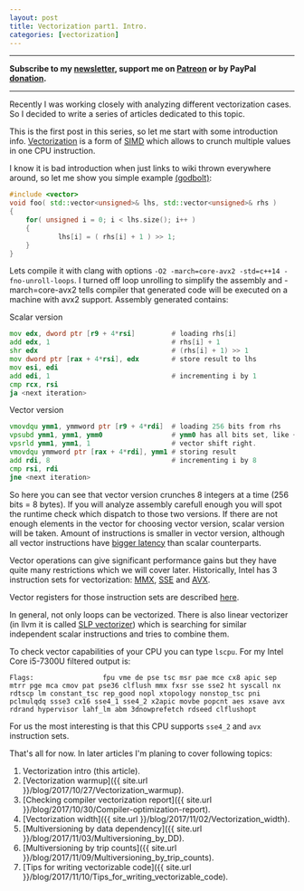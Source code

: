 ```yaml
---
layout: post
title: Vectorization part1. Intro.
categories: [vectorization]
---
```


------
**Subscribe to my [newsletter](https://mailchi.mp/4eb73720aafe/easyperf), support me on [Patreon](https://www.patreon.com/dendibakh) or by PayPal [donation](https://www.paypal.com/cgi-bin/webscr?cmd=_donations&business=TBM3NW8TKTT34&currency_code=USD&source=url).**

------

Recently I was working closely with analyzing different vectorization cases. So I decided to write a series of articles dedicated to this topic.

This is the first post in this series, so let me start with some introduction info. [Vectorization](https://stackoverflow.com/questions/1422149/what-is-vectorization) is a form of [SIMD](https://en.wikipedia.org/wiki/SIMD) which allows to crunch multiple values in one CPU instruction.

I know it is bad introduction when just links to wiki thrown everywhere around, so let me show you simple example [(godbolt)](https://godbolt.org/#g:!((g:!((g:!((h:codeEditor,i:(j:1,source:'%23include+%3Cvector%3E%0Avoid+foo(+std::vector%3Cunsigned%3E%26+lhs,+std::vector%3Cunsigned%3E%26+rhs+)%0A%7B%0A++++for(+unsigned+i+%3D+0%3B+i+%3C+lhs.size()%3B+i%2B%2B+)%0A++++%7B%0A++++++++++++lhs%5Bi%5D+%3D+(+rhs%5Bi%5D+%2B+1+)+%3E%3E+1%3B++++++++%0A++++%7D%0A%7D'),l:'5',n:'0',o:'C%2B%2B+source+%231',t:'0')),header:(),k:50,l:'4',m:100,n:'0',o:'',s:0,t:'0'),(g:!((h:compiler,i:(compiler:clang_trunk,filters:(b:'0',binary:'1',commentOnly:'0',demangle:'0',directives:'0',execute:'1',intel:'0',trim:'0'),libs:!(),options:'-O2+-march%3Dcore-avx2+-std%3Dc%2B%2B14+-fno-unroll-loops',source:1),l:'5',n:'0',o:'x86-64+clang+(trunk)+(Editor+%231,+Compiler+%231)',t:'0')),k:50,l:'4',n:'0',o:'',s:0,t:'0')),l:'2',n:'0',o:'',t:'0')),version:4):

```cpp
#include <vector>
void foo( std::vector<unsigned>& lhs, std::vector<unsigned>& rhs )
{
    for( unsigned i = 0; i < lhs.size(); i++ )
    {
            lhs[i] = ( rhs[i] + 1 ) >> 1;
    }
}
```
Lets compile it with clang with options `-O2 -march=core-avx2 -std=c++14 -fno-unroll-loops`. I turned off loop unrolling to simplify the assembly and -march=core-avx2 tells compiler that generated code will be executed on a machine with avx2 support. Assembly generated contains:

Scalar version
```asm
mov edx, dword ptr [r9 + 4*rsi]         # loading rhs[i]
add edx, 1                              # rhs[i] + 1
shr edx                                 # (rhs[i] + 1) >> 1
mov dword ptr [rax + 4*rsi], edx        # store result to lhs
mov esi, edi
add edi, 1                              # incrementing i by 1
cmp rcx, rsi
ja <next iteration>
```
Vector version
```asm
vmovdqu ymm1, ymmword ptr [r9 + 4*rdi]  # loading 256 bits from rhs
vpsubd ymm1, ymm1, ymm0                 # ymm0 has all bits set, like +1
vpsrld ymm1, ymm1, 1                    # vector shift right.
vmovdqu ymmword ptr [rax + 4*rdi], ymm1 # storing result 
add rdi, 8                              # incrementing i by 8
cmp rsi, rdi
jne <next iteration>
```

So here you can see that vector version crunches 8 integers at a time (256 bits = 8 bytes). If you will analyze assembly carefull enough you will spot the runtime check which dispatch to those two versions. If there are not enough elements in the vector for choosing vector version, scalar version will be taken. Amount of instructions is smaller in vector version, although all vector instructions have [bigger latency](http://ithare.com/infographics-operation-costs-in-cpu-clock-cycles/<Paste>) than scalar counterparts.

Vector operations can give significant performance gains but they have quite many restrictions which we will cover later.
Historically, Intel has 3 instruction sets for vectorization: [MMX](https://en.wikipedia.org/wiki/MMX_(instruction_set)), [SSE](https://en.wikipedia.org/wiki/Streaming_SIMD_Extensions) and [AVX](https://en.wikipedia.org/wiki/Advanced_Vector_Extensions).

Vector registers for those instruction sets are described [here](https://en.wikipedia.org/wiki/X86#/media/File:Table_of_x86_Registers_svg.svg).

In general, not only loops can be vectorized. There is also linear vectorizer (in llvm it is called [SLP vectorizer](https://llvm.org/docs/Vectorizers.html#slp-vectorizer)) which is searching for similar independent scalar instructions and tries to combine them.

To check vector capabilities of your CPU you can type `lscpu`. For my Intel Core i5-7300U filtered output is:
```
Flags:                 fpu vme de pse tsc msr pae mce cx8 apic sep mtrr pge mca cmov pat pse36 clflush mmx fxsr sse sse2 ht syscall nx rdtscp lm constant_tsc rep_good nopl xtopology nonstop_tsc pni pclmulqdq ssse3 cx16 sse4_1 sse4_2 x2apic movbe popcnt aes xsave avx rdrand hypervisor lahf_lm abm 3dnowprefetch rdseed clflushopt
```

For us the most interesting is that this CPU supports `sse4_2` and `avx` instruction sets.

That's all for now. In later articles I'm planing to cover following topics:
1. Vectorization intro (this article).
2. [Vectorization warmup]({{ site.url }}/blog/2017/10/27/Vectorization_warmup).
3. [Checking compiler vectorization report]({{ site.url }}/blog/2017/10/30/Compiler-optimization-report).
4. [Vectorization width]({{ site.url }}/blog/2017/11/02/Vectorization_width).
5. [Multiversioning by data dependency]({{ site.url }}/blog/2017/11/03/Multiversioning_by_DD).
6. [Multiversioning by trip counts]({{ site.url }}/blog/2017/11/09/Multiversioning_by_trip_counts).
7. [Tips for writing vectorizable code]({{ site.url }}/blog/2017/11/10/Tips_for_writing_vectorizable_code).
